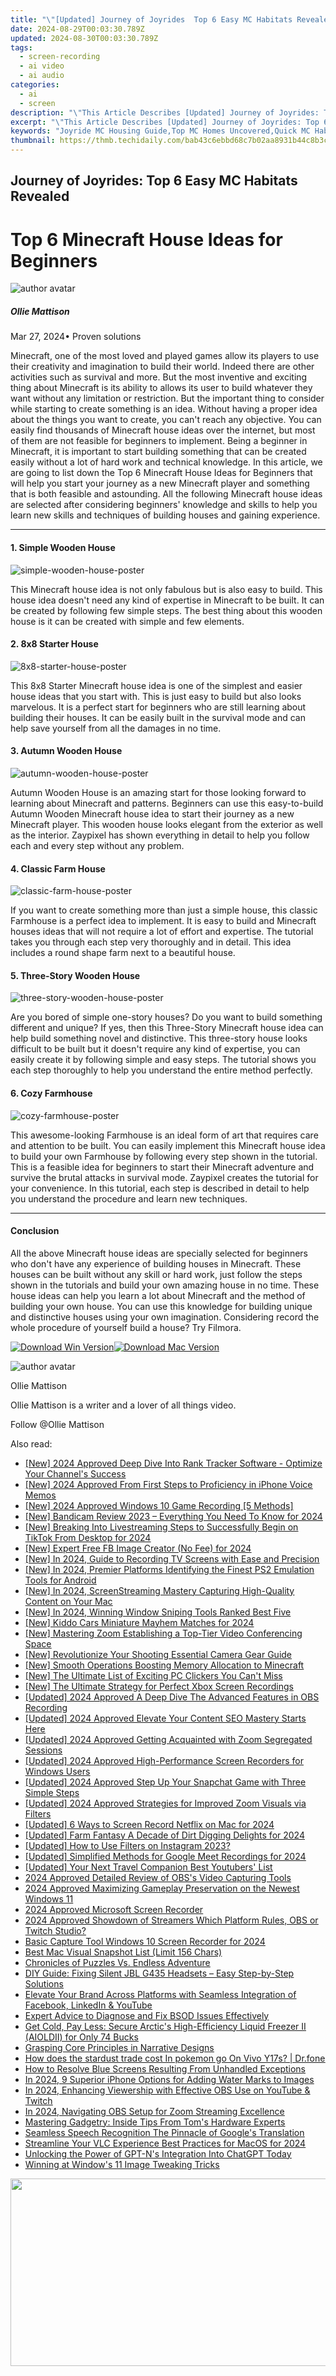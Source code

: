 ```yaml
---
title: "\"[Updated] Journey of Joyrides  Top 6 Easy MC Habitats Revealed for 2024\""
date: 2024-08-29T00:03:30.789Z
updated: 2024-08-30T00:03:30.789Z
tags: 
  - screen-recording
  - ai video
  - ai audio
categories: 
  - ai
  - screen
description: "\"This Article Describes [Updated] Journey of Joyrides: Top 6 Easy MC Habitats Revealed for 2024\""
excerpt: "\"This Article Describes [Updated] Journey of Joyrides: Top 6 Easy MC Habitats Revealed for 2024\""
keywords: "Joyride MC Housing Guide,Top MC Homes Uncovered,Quick MC Habitat Options,Simple Joyrides MC Spaces,Easy MC Dwellings Exposed,MC Residences 6 Ways,Discover MC Housing Secrets"
thumbnail: https://thmb.techidaily.com/bab43c6ebbd68c7b02aa8931b44c8b3c5cf156c7a7bd1aa24fbe3ea34de877b1.jpg
---
```


## Journey of Joyrides: Top 6 Easy MC Habitats Revealed

# Top 6 Minecraft House Ideas for Beginners

![author avatar](https://images.wondershare.com/filmora/article-images/ollie-mattison.jpg)

##### Ollie Mattison

 Mar 27, 2024• Proven solutions

Minecraft, one of the most loved and played games allow its players to use their creativity and imagination to build their world. Indeed there are other activities such as survival and more. But the most inventive and exciting thing about Minecraft is its ability to allows its user to build whatever they want without any limitation or restriction. But the important thing to consider while starting to create something is an idea. Without having a proper idea about the things you want to create, you can't reach any objective. You can easily find thousands of Minecraft house ideas over the internet, but most of them are not feasible for beginners to implement. Being a beginner in Minecraft, it is important to start building something that can be created easily without a lot of hard work and technical knowledge. In this article, we are going to list down the Top 6 Minecraft House Ideas for Beginners that will help you start your journey as a new Minecraft player and something that is both feasible and astounding. All the following Minecraft house ideas are selected after considering beginners' knowledge and skills to help you learn new skills and techniques of building houses and gaining experience.

---

#### 1\. Simple Wooden House

![simple-wooden-house-poster](https://images.wondershare.com/filmora/article-images/simple-wooden-house-poster.jpg)

This Minecraft house idea is not only fabulous but is also easy to build. This house idea doesn't need any kind of expertise in Minecraft to be built. It can be created by following few simple steps. The best thing about this wooden house is it can be created with simple and few elements.

#### 2\. 8x8 Starter House

![8x8-starter-house-poster](https://images.wondershare.com/filmora/article-images/8x8-starter-house-poster.jpg)

This 8x8 Starter Minecraft house idea is one of the simplest and easier house ideas that you start with. This is just easy to build but also looks marvelous. It is a perfect start for beginners who are still learning about building their houses. It can be easily built in the survival mode and can help save yourself from all the damages in no time.

#### 3\. Autumn Wooden House

![autumn-wooden-house-poster](https://images.wondershare.com/filmora/article-images/autumn-wooden-house-poster.jpg)

Autumn Wooden House is an amazing start for those looking forward to learning about Minecraft and patterns. Beginners can use this easy-to-build Autumn Wooden Minecraft house idea to start their journey as a new Minecraft player. This wooden house looks elegant from the exterior as well as the interior. Zaypixel has shown everything in detail to help you follow each and every step without any problem.

#### 4\. Classic Farm House

![classic-farm-house-poster](https://images.wondershare.com/filmora/article-images/classic-farm-house-poster.jpg)

If you want to create something more than just a simple house, this classic Farmhouse is a perfect idea to implement. It is easy to build and Minecraft houses ideas that will not require a lot of effort and expertise. The tutorial takes you through each step very thoroughly and in detail. This idea includes a round shape farm next to a beautiful house.

#### 5\. Three-Story Wooden House

![three-story-wooden-house-poster](https://images.wondershare.com/filmora/article-images/three-story-wooden-house-poster.jpg)

Are you bored of simple one-story houses? Do you want to build something different and unique? If yes, then this Three-Story Minecraft house idea can help build something novel and distinctive. This three-story house looks difficult to be built but it doesn't require any kind of expertise, you can easily create it by following simple and easy steps. The tutorial shows you each step thoroughly to help you understand the entire method perfectly.

#### 6\. Cozy Farmhouse

![cozy-farmhouse-poster](https://images.wondershare.com/filmora/article-images/cozy-farmhouse-poster.jpg)

This awesome-looking Farmhouse is an ideal form of art that requires care and attention to be built. You can easily implement this Minecraft house idea to build your own Farmhouse by following every step shown in the tutorial. This is a feasible idea for beginners to start their Minecraft adventure and survive the brutal attacks in survival mode. Zaypixel creates the tutorial for your convenience. In this tutorial, each step is described in detail to help you understand the procedure and learn new techniques.

---

#### Conclusion

All the above Minecraft house ideas are specially selected for beginners who don't have any experience of building houses in Minecraft. These houses can be built without any skill or hard work, just follow the steps shown in the tutorials and build your own amazing house in no time. These house ideas can help you learn a lot about Minecraft and the method of building your own house. You can use this knowledge for building unique and distinctive houses using your own imagination.
Considering record the whole procedure of yourself build a house? Try Filmora.

[![Download Win Version](https://images.wondershare.com/filmora/guide/download-btn-win.jpg)](https://tools.techidaily.com/wondershare/filmora/download/)[![Download Mac Version](https://images.wondershare.com/filmora/guide/download-btn-mac.jpg)](https://tools.techidaily.com/wondershare/filmora/download/)

![author avatar](https://images.wondershare.com/filmora/article-images/ollie-mattison.jpg)

Ollie Mattison

Ollie Mattison is a writer and a lover of all things video.

Follow @Ollie Mattison

<span class="atpl-alsoreadstyle">Also read:</span>
<div><ul>
<li><a href="https://youtube-web.techidaily.com/024-approved-deep-dive-into-rank-tracker-software-optimize-your-channels-success/"><u>[New] 2024 Approved  Deep Dive Into Rank Tracker Software - Optimize Your Channel's Success</u></a></li>
<li><a href="https://screen-sharing-recording.techidaily.com/new-2024-approved-from-first-steps-to-proficiency-in-iphone-voice-memos/"><u>[New] 2024 Approved  From First Steps to Proficiency in iPhone Voice Memos</u></a></li>
<li><a href="https://screen-sharing-recording.techidaily.com/new-2024-approved-windows-10-game-recording-5-methods/"><u>[New] 2024 Approved  Windows 10 Game Recording [5 Methods]</u></a></li>
<li><a href="https://screen-sharing-recording.techidaily.com/new-bandicam-review-2023-everything-you-need-to-know-for-2024/"><u>[New] Bandicam Review 2023 – Everything You Need To Know for 2024</u></a></li>
<li><a href="https://tiktok-video-recordings.techidaily.com/new-breaking-into-livestreaming-steps-to-successfully-begin-on-tiktok-from-desktop-for-2024/"><u>[New] Breaking Into Livestreaming  Steps to Successfully Begin on TikTok From Desktop for 2024</u></a></li>
<li><a href="https://facebook-video-recording.techidaily.com/new-expert-free-fb-image-creator-no-fee-for-2024/"><u>[New] Expert Free FB Image Creator (No Fee) for 2024</u></a></li>
<li><a href="https://screen-sharing-recording.techidaily.com/new-in-2024-guide-to-recording-tv-screens-with-ease-and-precision/"><u>[New] In 2024, Guide to Recording TV Screens with Ease and Precision</u></a></li>
<li><a href="https://video-screen-grab.techidaily.com/new-in-2024-premier-platforms-identifying-the-finest-ps2-emulation-tools-for-android/"><u>[New] In 2024, Premier Platforms  Identifying the Finest PS2 Emulation Tools for Android</u></a></li>
<li><a href="https://screen-sharing-recording.techidaily.com/new-in-2024-screenstreaming-mastery-capturing-high-quality-content-on-your-mac/"><u>[New] In 2024, ScreenStreaming Mastery  Capturing High-Quality Content on Your Mac</u></a></li>
<li><a href="https://screen-sharing-recording.techidaily.com/new-in-2024-winning-window-sniping-tools-ranked-best-five/"><u>[New] In 2024, Winning Window Sniping Tools Ranked Best Five</u></a></li>
<li><a href="https://screen-sharing-recording.techidaily.com/new-kiddo-cars-miniature-mayhem-matches-for-2024/"><u>[New] Kiddo Cars  Miniature Mayhem Matches for 2024</u></a></li>
<li><a href="https://extra-support.techidaily.com/new-mastering-zoom-establishing-a-top-tier-video-conferencing-space/"><u>[New] Mastering Zoom  Establishing a Top-Tier Video Conferencing Space</u></a></li>
<li><a href="https://extra-approaches.techidaily.com/new-revolutionize-your-shooting-essential-camera-gear-guide/"><u>[New] Revolutionize Your Shooting  Essential Camera Gear Guide</u></a></li>
<li><a href="https://screen-sharing-recording.techidaily.com/new-smooth-operations-boosting-memory-allocation-to-minecraft/"><u>[New] Smooth Operations  Boosting Memory Allocation to Minecraft</u></a></li>
<li><a href="https://screen-sharing-recording.techidaily.com/new-the-ultimate-list-of-exciting-pc-clickers-you-cant-miss/"><u>[New] The Ultimate List of Exciting PC Clickers You Can't Miss</u></a></li>
<li><a href="https://screen-sharing-recording.techidaily.com/new-the-ultimate-strategy-for-perfect-xbox-screen-recordings/"><u>[New] The Ultimate Strategy for Perfect Xbox Screen Recordings</u></a></li>
<li><a href="https://screen-sharing-recording.techidaily.com/updated-2024-approved-a-deep-dive-the-advanced-features-in-obs-recording/"><u>[Updated] 2024 Approved  A Deep Dive  The Advanced Features in OBS Recording</u></a></li>
<li><a href="https://youtube-zero.techidaily.com/ed-2024-approved-elevate-your-content-seo-mastery-starts-here/"><u>[Updated] 2024 Approved  Elevate Your Content  SEO Mastery Starts Here</u></a></li>
<li><a href="https://screen-sharing-recording.techidaily.com/updated-2024-approved-getting-acquainted-with-zoom-segregated-sessions/"><u>[Updated] 2024 Approved  Getting Acquainted with Zoom Segregated Sessions</u></a></li>
<li><a href="https://screen-sharing-recording.techidaily.com/updated-2024-approved-high-performance-screen-recorders-for-windows-users/"><u>[Updated] 2024 Approved  High-Performance Screen Recorders for Windows Users</u></a></li>
<li><a href="https://snapchat-videos.techidaily.com/updated-2024-approved-step-up-your-snapchat-game-with-three-simple-steps/"><u>[Updated] 2024 Approved  Step Up Your Snapchat Game with Three Simple Steps</u></a></li>
<li><a href="https://screen-sharing-recording.techidaily.com/updated-2024-approved-strategies-for-improved-zoom-visuals-via-filters/"><u>[Updated] 2024 Approved  Strategies for Improved Zoom Visuals via Filters</u></a></li>
<li><a href="https://screen-sharing-recording.techidaily.com/updated-6-ways-to-screen-record-netflix-on-mac-for-2024/"><u>[Updated] 6 Ways to Screen Record Netflix on Mac for 2024</u></a></li>
<li><a href="https://screen-sharing-recording.techidaily.com/updated-farm-fantasy-a-decade-of-dirt-digging-delights-for-2024/"><u>[Updated] Farm Fantasy  A Decade of Dirt Digging Delights for 2024</u></a></li>
<li><a href="https://instagram-videos.techidaily.com/updated-how-to-use-filters-on-instagram-2023/"><u>[Updated] How to Use Filters on Instagram 2023?</u></a></li>
<li><a href="https://screen-sharing-recording.techidaily.com/updated-simplified-methods-for-google-meet-recordings-for-2024/"><u>[Updated] Simplified Methods for Google Meet Recordings for 2024</u></a></li>
<li><a href="https://facebook-record-videos.techidaily.com/updated-your-next-travel-companion-best-youtubers-list/"><u>[Updated] Your Next Travel Companion  Best Youtubers' List</u></a></li>
<li><a href="https://screen-sharing-recording.techidaily.com/2024-approved-detailed-review-of-obss-video-capturing-tools/"><u>2024 Approved  Detailed Review of OBS's Video Capturing Tools</u></a></li>
<li><a href="https://digital-screen-recording.techidaily.com/2024-approved-maximizing-gameplay-preservation-on-the-newest-windows-11/"><u>2024 Approved  Maximizing Gameplay Preservation on the Newest Windows 11</u></a></li>
<li><a href="https://screen-sharing-recording.techidaily.com/2024-approved-microsoft-screen-recorder/"><u>2024 Approved  Microsoft Screen Recorder</u></a></li>
<li><a href="https://screen-sharing-recording.techidaily.com/2024-approved-showdown-of-streamers-which-platform-rules-obs-or-twitch-studio/"><u>2024 Approved  Showdown of Streamers  Which Platform Rules, OBS or Twitch Studio?</u></a></li>
<li><a href="https://screen-mirroring-recording.techidaily.com/basic-capture-tool-windows-10-screen-recorder-for-2024/"><u>Basic Capture Tool  Windows 10 Screen Recorder for 2024</u></a></li>
<li><a href="https://screen-sharing-recording.techidaily.com/best-mac-visual-snapshot-list-limit-156-chars/"><u>Best Mac Visual Snapshot List (Limit  156 Chars)</u></a></li>
<li><a href="https://screen-sharing-recording.techidaily.com/chronicles-of-puzzles-vs-endless-adventure/"><u>Chronicles of Puzzles Vs. Endless Adventure</u></a></li>
<li><a href="https://sound-issues.techidaily.com/diy-guide-fixing-silent-jbl-g435-headsets-easy-step-by-step-solutions/"><u>DIY Guide: Fixing Silent JBL G435 Headsets – Easy Step-by-Step Solutions</u></a></li>
<li><a href="https://data-wizards.techidaily.com/elevate-your-brand-across-platforms-with-seamless-integration-of-facebook-linkedin-and-youtube/"><u>Elevate Your Brand Across Platforms with Seamless Integration of Facebook, LinkedIn & YouTube</u></a></li>
<li><a href="https://tech-recovery.techidaily.com/expert-advice-to-diagnose-and-fix-bsod-issues-effectively/"><u>Expert Advice to Diagnose and Fix BSOD Issues Effectively</u></a></li>
<li><a href="https://hardware-tips.techidaily.com/get-cold-pay-less-secure-arctics-high-efficiency-liquid-freezer-ii-aioldii-for-only-74-bucks/"><u>Get Cold, Pay Less: Secure Arctic's High-Efficiency Liquid Freezer II (AIOLDII) for Only 74 Bucks</u></a></li>
<li><a href="https://fox-access.techidaily.com/grasping-core-principles-in-narrative-designs/"><u>Grasping Core Principles in Narrative Designs</u></a></li>
<li><a href="https://change-location.techidaily.com/how-does-the-stardust-trade-cost-in-pokemon-go-on-vivo-y17s-drfone-by-drfone-virtual-android/"><u>How does the stardust trade cost In pokemon go On Vivo Y17s? | Dr.fone</u></a></li>
<li><a href="https://windows11.techidaily.com/how-to-resolve-blue-screens-resulting-from-unhandled-exceptions/"><u>How to Resolve Blue Screens Resulting From Unhandled Exceptions</u></a></li>
<li><a href="https://extra-information.techidaily.com/in-2024-9-superior-iphone-options-for-adding-water-marks-to-images/"><u>In 2024, 9 Superior iPhone Options for Adding Water Marks to Images</u></a></li>
<li><a href="https://screen-sharing-recording.techidaily.com/in-2024-enhancing-viewership-with-effective-obs-use-on-youtube-and-twitch/"><u>In 2024, Enhancing Viewership with Effective OBS Use on YouTube & Twitch</u></a></li>
<li><a href="https://screen-sharing-recording.techidaily.com/in-2024-navigating-obs-setup-for-zoom-streaming-excellence/"><u>In 2024, Navigating OBS Setup for Zoom Streaming Excellence</u></a></li>
<li><a href="https://hardware-reviews.techidaily.com/mastering-gadgetry-inside-tips-from-toms-hardware-experts/"><u>Mastering Gadgetry: Inside Tips From Tom's Hardware Experts</u></a></li>
<li><a href="https://screen-sharing-recording.techidaily.com/seamless-speech-recognition-the-pinnacle-of-googles-translation/"><u>Seamless Speech Recognition  The Pinnacle of Google's Translation</u></a></li>
<li><a href="https://vp-tips.techidaily.com/streamline-your-vlc-experience-best-practices-for-macos-for-2024/"><u>Streamline Your VLC Experience  Best Practices for MacOS for 2024</u></a></li>
<li><a href="https://tech-hub.techidaily.com/unlocking-the-power-of-gpt-ns-integration-into-chatgpt-today/"><u>Unlocking the Power of GPT-N's Integration Into ChatGPT Today</u></a></li>
<li><a href="https://extra-resources.techidaily.com/winning-at-windows-11-image-tweaking-tricks/"><u>Winning at Window's 11 Image Tweaking Tricks</u></a></li>
</ul></div>

<ins class="adsbygoogle"
      style="display:block"
      data-ad-client="ca-pub-7571918770474297"
      data-ad-slot="8358498916"
      data-ad-format="auto"
      data-full-width-responsive="true"></ins>
<!-- affiliate ads begin -->
<a href="https://25home.pxf.io/c/5597632/2090698/16836" target="_top" id="2090698"><img src="//a.impactradius-go.com/display-ad/16836-2090698" border="0" alt="" width="720" height="300"/></a>
<!-- affiliate ads end -->